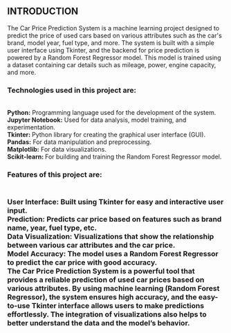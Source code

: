 <b><h2>INTRODUCTION</h2></b>
The Car Price Prediction System is a machine learning project designed to predict the price of used cars based on various attributes such as the car's brand, model year, fuel type, and more. The system is built with a simple user interface using Tkinter, and the backend for price prediction is powered by a Random Forest Regressor model. This model is trained using a dataset containing car details such as mileage, power, engine capacity, and more.
<h3><b>Technologies used in this project are:</b></h3> </br>
<b>Python:</b> Programming language used for the development of the system.</br>
<b>Jupyter Notebook:</b>  Used for data analysis, model training, and experimentation.</br>
<b>Tkinter: </b> Python library for creating the graphical user interface (GUI).</br>
<b>Pandas:</b>  For data manipulation and preprocessing.</br>
<b>Matplotlib:</b>  For data visualizations.</br>
<b>Scikit-learn: </b> For building and training the Random Forest Regressor model.</br>
<h3><b>Features of this project are:</b><h3> </br>
<b>User Interface: </b> Built using Tkinter for easy and interactive user input.</br>
<b>Prediction:</b>  Predicts car price based on features such as brand name, year, fuel type, etc.</br>
<b>Data Visualization:</b>  Visualizations that show the relationship between various car attributes and the car price.</br>
<b>Model Accuracy:</b>  The model uses a Random Forest Regressor to predict the car price with good accuracy.</br>
The Car Price Prediction System is a powerful tool that provides a reliable prediction of used car prices based on various attributes. By using machine learning (Random Forest Regressor), the system ensures high accuracy, and the easy-to-use Tkinter interface allows users to make predictions effortlessly. The integration of visualizations also helps to better understand the data and the model’s behavior.
